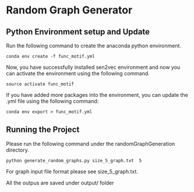 # Random Graph Generator

## Python Environment setup and Update
Run the following command to create the anaconda python
environment. 
 
```
conda env create -f func_motif.yml
```

Now, you have successfully installed sen2vec environment and now you can activate the environment using the following command. 

```
source activate func_motif
```

If you have added more packages into the environment, you 
can update the .yml file using the following command: 

```
conda env export > func_motif.yml
```


## Running the Project 

Please run the following command under the randomGraphGeneration 
directory.

```
python generate_random_graphs.py size_5_graph.txt  5 
```

For graph input file format please see size_5_graph.txt.


All the outpus are saved under output/ folder
